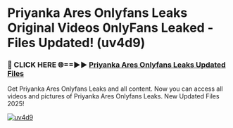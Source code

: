 # Priyanka Ares Onlyfans Leaks Original Videos 0nlyFans Leaked - Files Updated! (uv4d9)

<h3>🔴 CLICK HERE 🌐==►► <a href="https://tinyurl.com/2jnfzry5" rel="nofollow">Priyanka Ares Onlyfans Leaks Updated Files</a></h3>

Get Priyanka Ares Onlyfans Leaks and all content. Now you can access all videos and pictures of Priyanka Ares Onlyfans Leaks. New Updated Files 2025!

[![uv4d9](https://i.imgur.com/GyGTBgg.gif)](https://tinyurl.com/2jnfzry5)
